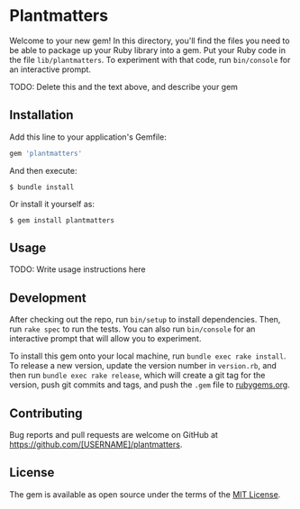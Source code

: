 # Plantmatters

Welcome to your new gem! In this directory, you'll find the files you need to be able to package up your Ruby library into a gem. Put your Ruby code in the file `lib/plantmatters`. To experiment with that code, run `bin/console` for an interactive prompt.

TODO: Delete this and the text above, and describe your gem

## Installation

Add this line to your application's Gemfile:

```ruby
gem 'plantmatters'
```

And then execute:

    $ bundle install

Or install it yourself as:

    $ gem install plantmatters

## Usage

TODO: Write usage instructions here

## Development

After checking out the repo, run `bin/setup` to install dependencies. Then, run `rake spec` to run the tests. You can also run `bin/console` for an interactive prompt that will allow you to experiment.

To install this gem onto your local machine, run `bundle exec rake install`. To release a new version, update the version number in `version.rb`, and then run `bundle exec rake release`, which will create a git tag for the version, push git commits and tags, and push the `.gem` file to [rubygems.org](https://rubygems.org).

## Contributing

Bug reports and pull requests are welcome on GitHub at https://github.com/[USERNAME]/plantmatters.


## License

The gem is available as open source under the terms of the [MIT License](https://opensource.org/licenses/MIT).
